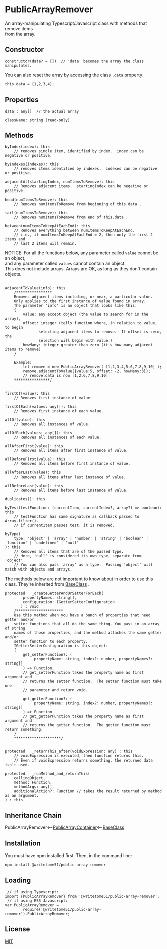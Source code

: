 # PublicArrayRemover

An array-manipulating Typescript/Javascript class with methods that remove items   
from the array.


## Constructor
```
constructor(data? = [])  // 'data' becomes the array the class manipulates.
```

You can also reset the array by accessing the class `.data` property:
```
this.data = [1,2,3,4];
```


## Properties

    data : any[]  // the actual array

    className: string (read-only)


## Methods
```
byIndex(index): this
    // removes single item, identified by index.  index can be negative or positive.
	
byIndexes(indexes): this
    // removes items identified by indexes.  indexes can be negative or positive.

adjacentAt(startingIndex, numItemsToRemove): this
    // Removes adjacent items.  startingIndex can be negative or positive.
    
head(numItemsToRemove): this
    // Removes numItemsToRemove from beginning of this.data .

tail(numItemsToRemove): this
    // Removes numItemsToRemove from end of this.data .

between(numItemsToKeepAtEachEnd): this
    // Removes everything between numItemsToKeepAtEachEnd.
    // i.e., if numItemsToKeepAtEachEnd = 2, then only the first 2 items and 
    // last 2 items will remain.

```

NOTICE:  For all the functions below, any parameter called `value` cannot be an object,  
and any parameter called `values` cannot contain an object.  
This does not include arrays. Arrays are OK, as long as they don't contain objects.
```

adjacentToValue(info): this
    /****************
    Removes adjacent items including, or near, a particular value.
    Only applies to the first instance of value found in array.
    The parameter 'info' is an object that looks like this:
    {
        value: any except object (the value to search for in the array),
        offset: integer (tells function where, in relation to value, to begin 
               selecting adjacent items to remove.  If offset is zero, the 
               selection will begin with value.)
        howMany: integer greater than zero (it's how many adjacent items to remove)
    }
        
    Example:
        let remove = new PublicArrayRemover( [1,2,3,4,5,6,7,8,9,10] );
        remove.adjacentToValue({value:5, offset: -2, howMany:3});
        // remove.data is now [1,2,6,7,8,9,10]
    ****************/


firstOf(value): this
    // Removes first instance of value.

firstOfEach(values: any[]): this
    // Removes first instance of each value.

allOf(value): this
    // Removes all instances of value.

allOfEach(values: any[]): this
    // Removes all instances of each value.

allAfterFirst(value): this
    // Removes all items after first instance of value.

allBeforeFirst(value): this
    // Removes all items before first instance of value.

allAfterLast(value): this
    // Removes all items after last instance of value.

allBeforeLast(value): this
    // Removes all items before last instance of value.

duplicates(): this

byTest(testFunction: (currentItem, currentIndex?, array?) => boolean): this
    // testFunction has same signature as callback passed to Array.filter().
    // if currentItem passes test, it is removed.

byType(
    type: 'object' | 'array' | 'number' | 'string' | 'boolean' | 'function' | 'undefined' | 'null'
): this
    // Removes all items that are of the passed type.
    // Here, 'null' is considered its own type, separate from 'object'.
    // You can also pass 'array' as a type.  Passing 'object' will match with objects and arrays.
```
The methods below are not important to know about in order to use this  
class.  They're inherited from [BaseClass](https://github.com/writetome51/typescript-base-class#baseclass) .
```
protected   _createGetterAndOrSetterForEach(
		propertyNames: string[],
		configuration: IGetterSetterConfiguration
	   ) : void
    /*********************
    Use this method when you have a bunch of properties that need getter and/or 
    setter functions that all do the same thing. You pass in an array of string 
    names of those properties, and the method attaches the same getter and/or 
    setter function to each property.
    IGetterSetterConfiguration is this object:
    {
        get_setterFunction?: (
             propertyName: string, index?: number, propertyNames?: string[]
        ) => Function,
	    // get_setterFunction takes the property name as first argument and 
	    // returns the setter function.  The setter function must take one 
	    // parameter and return void.
	    
        get_getterFunction?: (
             propertyName: string, index?: number, propertyNames?: string[]
        ) => Function
	    // get_getterFunction takes the property name as first argument and 
	    // returns the getter function.  The getter function must return something.
    }
    *********************/ 


protected   _returnThis_after(voidExpression: any) : this
    // voidExpression is executed, then function returns this.
    // Even if voidExpression returns something, the returned data isn't used.

protected   _runMethod_and_returnThis(
    callingObject, 
    method: Function, 
    methodArgs: any[], 
    additionalAction?: Function // takes the result returned by method as an argument.
) : this
```

## Inheritance Chain

PublicArrayRemover<--[PublicArrayContainer](https://github.com/writetome51/public-array-container#publicarraycontainer)<--[BaseClass](https://github.com/writetome51/typescript-base-class#baseclass)

## Installation

You must have npm installed first.  Then, in the command line:

```bash
npm install @writetome51/public-array-remover
```

## Loading

     // if using Typescript:
    import {PublicArrayRemover} from '@writetome51/public-array-remover';
     // if using ES5 Javascript:
    var PublicArrayRemover = 
            require('@writetome51/public-array-remover').PublicArrayRemover;


## License
[MIT](https://choosealicense.com/licenses/mit/)